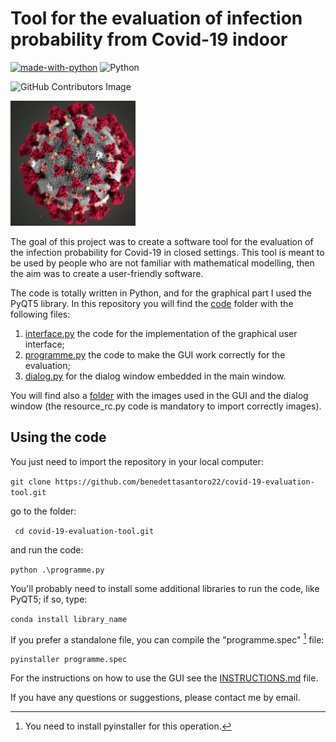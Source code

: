 
# Tool for the evaluation of infection probability from Covid-19 indoor
[![made-with-python](https://img.shields.io/badge/Made%20with-Python-1f425f.svg)](https://www.python.org/)
![Python](https://img.shields.io/badge/python-3.9.12-blue.svg)

![GitHub Contributors Image](https://contrib.rocks/image?repo=benedettasantoro22/covid-19-evaluation-tool)


<img
  src="/code/IMMAGINI-GUI/corona-virus.jpg"
  alt="Alt text"
  title=""
  style="float right;width:200px;height:200px">


The goal of this project was to create a software tool
for the evaluation of the infection probability for Covid-19 in closed settings.
This tool is meant to be used by people who are not familiar with mathematical modelling, then the aim
was to create a user-friendly software.

The code is totally written in Python, and for the graphical part I used the PyQT5 library.
In this repository you will find the [code](code) folder with the following files:
1. [interface.py](code/interface.py) the code for the implementation of the graphical user interface;
2. [programme.py](code/programme.py) the code to make the GUI work correctly for the evaluation;
3. [dialog.py](code/dialog.py) for the dialog window embedded in the main window.

You will find also a [folder](code/IMMAGINI-GUI) with the images used in the GUI and the dialog window (the resource_rc.py code is mandatory to import correctly images).

## Using the code
You just need to import the repository in your local computer:

` git clone https://github.com/benedettasantoro22/covid-19-evaluation-tool.git `

go to the folder:

`  cd covid-19-evaluation-tool.git `

and run the code:

` python .\programme.py `

You'll probably need to install some additional libraries to run the code, like PyQT5; if so, type:

` conda install library_name `

If you prefer a standalone file, you can compile the "programme.spec" [^1] file:

`pyinstaller programme.spec  `                                   

For the instructions on how to use the GUI see the [INSTRUCTIONS.md](code/INSTRUCTIONS.md) file.

If you have any questions or suggestions, please contact me by email. 

[^1]: You need to install pyinstaller for this operation.


